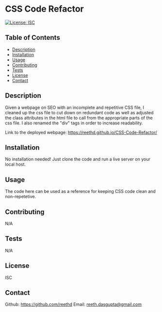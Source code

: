  # CSS Code Refactor
  [![License: ISC](https://img.shields.io/badge/License-ISC-blue.svg)](https://opensource.org/licenses/ISC)

  ## Table of Contents
  - [Description](#description)
  - [Installation](#installation)
  - [Usage](#usage)
  - [Contributing](#contributing)
  - [Tests](#tests) 
  - [License](#license)
  - [Contact](#contact)

  ## Description
  Given a webpage on SEO with an incomplete and repetitive CSS file, I cleaned up the css file to cut down on redundant code as well as adjusted the class attributes     in the html file to call from the appropriate parts of the css file. I also renamed the "div" tags in order to increase readability. 
  
  Link to the deployed webpage: https://reethd.github.io/CSS-Code-Refactor/

  ## Installation
  No installation needed! Just clone the code and run a live server on your local host.

  ## Usage
  The code here can be used as a reference for keeping CSS code clean and non-repetetive.

  ## Contributing
  N/A

  ## Tests
  N/A
  
  ## License
  ISC

  ## Contact
  Github: https://github.com/reethd
  Email: reeth.dasgupta@gmail.com
